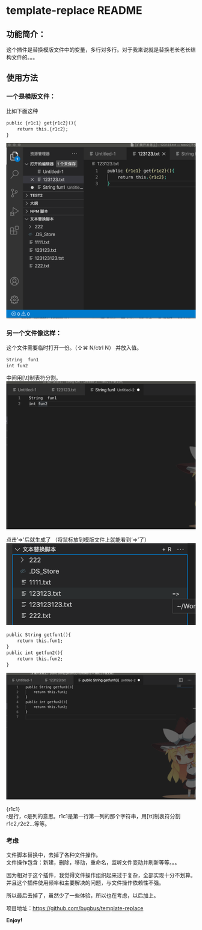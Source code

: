 # template-replace README

## 功能简介：
这个插件是替换模版文件中的变量，多行对多行。对于我来说就是替换老长老长结构文件的。。。   
  
  
## 使用方法
  
### 一个是模版文件：
  
比如下面这种

```
public {r1c1} get{r1c2}(){
    return this.{r1c2};
} 
```
![1](./assets/1.png)
  
### 另一个文件像这样：
  
这个文件需要临时打开一份。（⇧⌘ N/ctrl N）
并放入值。
```
String	fun1
int	fun2
```
中间用[\t]制表符分割。
![2](./assets/2.png)


点击’=>'后就生成了  （将鼠标放到模版文件上就能看到‘=>’了）
![4](./assets/4.png)
```
public String getfun1(){
    return this.fun1;
} 
public int getfun2(){
    return this.fun2;
} 

```
![3](./assets/3.png)

{r1c1}  
r是行，c是列的意思。r1c1是第一行第一列的那个字符串，用[\t]制表符分割  
r1c2,r2c2...等等。  


  
### 考虑
  
文件脚本替换中，去掉了各种文件操作。  
文件操作包含：新建，删除，移动，重命名，监听文件变动并刷新等等。。。  

因为相对于这个插件，我觉得文件操作组织起来过于复杂，全部实现十分不划算。  
并且这个插件使用频率和主要解决的问题，与文件操作依赖性不强。  

所以最后去掉了，虽然少了一些体验，所以也在考虑，以后加上。  

项目地址：https://github.com/bugbus/template-replace

**Enjoy!**
